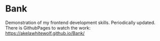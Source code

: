 # Bank
Demonstration of my frontend development skills. Periodically updated.
There is GithubPages to watch the work: https://akelawhitewolf.github.io/Bank/
